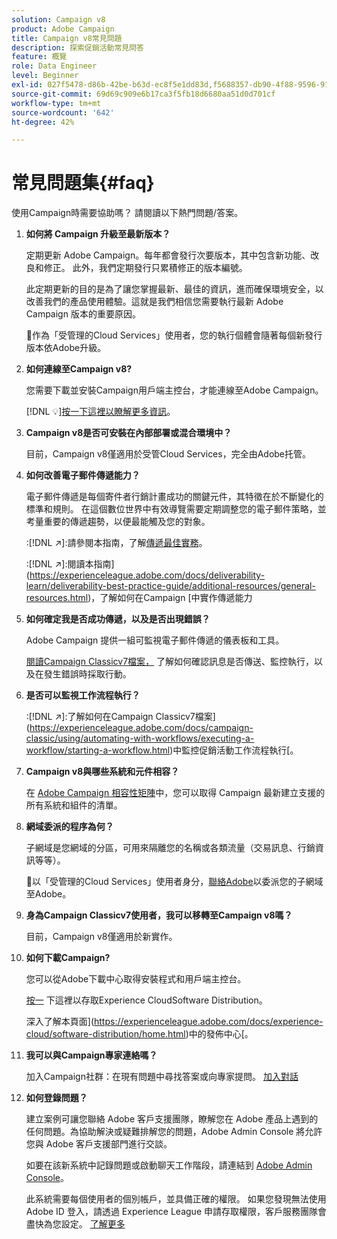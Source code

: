 ```yaml
---
solution: Campaign v8
product: Adobe Campaign
title: Campaign v8常見問題
description: 探索促銷活動常見問答
feature: 概覽
role: Data Engineer
level: Beginner
exl-id: 027f5478-d86b-42be-b63d-ec8f5e1dd83d,f5688357-db90-4f88-9596-91e9d0a20d75
source-git-commit: 69d69c909e6b17ca3f5fb18d6680aa51d0d701cf
workflow-type: tm+mt
source-wordcount: '642'
ht-degree: 42%

---
```


# 常見問題集{#faq}

使用Campaign時需要協助嗎？ 請閱讀以下熱門問題/答案。

1. **如何將 Campaign 升級至最新版本？**

   定期更新 Adobe Campaign。每年都會發行次要版本，其中包含新功能、改良和修正。 此外，我們定期發行只累積修正的版本編號。

   此定期更新的目的是為了讓您掌握最新、最佳的資訊，進而確保環境安全，以改善我們的產品使用體驗。這就是我們相信您需要執行最新 Adobe Campaign 版本的重要原因。

   :speech_balloon:作為「受管理的Cloud Services」使用者，您的執行個體會隨著每個新發行版本依Adobe升級。

1. **如何連線至Campaign v8?**

   您需要下載並安裝Campaign用戶端主控台，才能連線至Adobe Campaign。

   [!DNL :bulb:][按一下這裡以瞭解更多資訊](connect.md)。

1. **Campaign v8是否可安裝在內部部署或混合環境中？**

   目前，Campaign v8僅適用於受管Cloud Services，完全由Adobe托管。

1. **如何改善電子郵件傳遞能力？**

   電子郵件傳遞是每個寄件者行銷計畫成功的關鍵元件，其特徵在於不斷變化的標準和規則。 在這個數位世界中有效導覽需要定期調整您的電子郵件策略，並考量重要的傳遞趨勢，以便最能觸及您的對象。

   :[!DNL :arrow_upper_right:]:請參閱本指南，了解[傳遞最佳實務](https://experienceleague.adobe.com/docs/deliverability-learn/deliverability-best-practice-guide/introduction.html?lang=zh-Hant)。

   :[!DNL :arrow_upper_right:]:閱讀本指南](https://experienceleague.adobe.com/docs/deliverability-learn/deliverability-best-practice-guide/additional-resources/general-resources.html)，了解如何在Campaign [中實作傳遞能力

1. **如何確定我是否成功傳遞，以及是否出現錯誤？**

   Adobe Campaign 提供一組可監視電子郵件傳遞的儀表板和工具。

   [閱讀Campaign Classicv7檔案，](https://experienceleague.adobe.com/docs/campaign-classic/using/sending-messages/monitoring-deliveries/about-delivery-monitoring.html) 了解如何確認訊息是否傳送、監控執行，以及在發生錯誤時採取行動。

1. **是否可以監視工作流程執行？**

   :[!DNL :arrow_upper_right:]:了解如何在Campaign Classicv7檔案](https://experienceleague.adobe.com/docs/campaign-classic/using/automating-with-workflows/executing-a-workflow/starting-a-workflow.html)中監控促銷活動工作流程執行[。

1. **Campaign v8與哪些系統和元件相容？**

   在 [Adobe Campaign 相容性矩陣](compatibility-matrix.md)中，您可以取得 Campaign 最新建立支援的所有系統和組件的清單。

1. **網域委派的程序為何？**

   子網域是您網域的分區，可用來隔離您的名稱或各類流量（交易訊息、行銷資訊等等）。

   :speech_balloon:以「受管理的Cloud Services」使用者身分，[聯絡Adobe](../start/campaign-faq.md#support)以委派您的子網域至Adobe。

1. **身為Campaign Classicv7使用者，我可以移轉至Campaign v8嗎？**

   目前，Campaign v8僅適用於新實作。

1. **如何下載Campaign?**

   您可以從Adobe下載中心取得安裝程式和用戶端主控台。

   [按一](https://experience.adobe.com/#/downloads/content/software-distributicampaign.html) 下這裡以存取Experience CloudSoftware Distribution。

   深入了解本頁面](https://experienceleague.adobe.com/docs/experience-cloud/software-distribution/home.html)中的發佈中心[。

1. **我可以與Campaign專家連絡嗎？**

   加入Campaign社群：在現有問題中尋找答案或向專家提問。 [加入對話](https://experienceleaguecommunities.adobe.com/?profile.language=en)


1. **如何登錄問題？**

   建立案例可讓您聯絡 Adobe 客戶支援團隊，瞭解您在 Adobe 產品上遇到的任何問題。為協助解決或疑難排解您的問題，Adobe Admin Console 將允許您與 Adobe 客戶支援部門進行交談。

   如要在該新系統中記錄問題或啟動聊天工作階段，請連結到 [Adobe Admin Console](https://adminConsole.adobe.com/overview)。

   此系統需要每個使用者的個別帳戶，並具備正確的權限。 如果您發現無法使用 Adobe ID 登入，請透過 Experience League 申請存取權限，客戶服務團隊會盡快為您設定。 [了解更多](https://helpx.adobe.com/tw/enterprise/admin-guide.html/enterprise/using/support-for-experience-cloud.ug.html)
